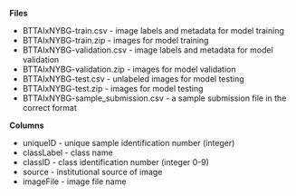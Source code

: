 **Files**

* BTTAIxNYBG-train.csv - image labels and metadata for model training
* BTTAIxNYBG-train.zip - images for model training
* BTTAIxNYBG-validation.csv - image labels and metadata for model validation
* BTTAIxNYBG-validation.zip - images for model validation
* BTTAIxNYBG-test.csv - unlabeled images for model testing
* BTTAIxNYBG-test.zip - images for model testing
* BTTAIxNYBG-sample_submission.csv - a sample submission file in the correct format

**Columns**

* uniqueID - unique sample identification number (integer)
* classLabel - class name
* classID - class identification number (integer 0-9)
* source - institutional source of image
* imageFile - image file name
